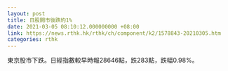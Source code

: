```yaml
---
layout: post
title: 日股開市後跌約1%
date: 2021-03-05 08:10:12.000000000 +08:00
link: https://news.rthk.hk/rthk/ch/component/k2/1578843-20210305.htm
categories: rthk
---
```


東京股市下跌。日經指數較早時報28646點，跌283點，跌幅0.98%。
